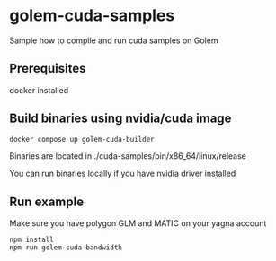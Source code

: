 # golem-cuda-samples
Sample how to compile and run cuda samples on Golem

## Prerequisites

docker installed

## Build binaries using nvidia/cuda image

```bash
docker compose up golem-cuda-builder
```

Binaries are located in ./cuda-samples/bin/x86_64/linux/release

You can run binaries locally if you have nvidia driver installed

## Run example 

Make sure you have polygon GLM and MATIC on your yagna account

```
npm install
npm run golem-cuda-bandwidth
```